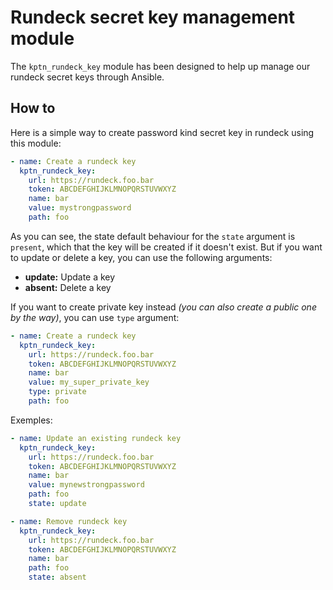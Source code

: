 # Rundeck secret key management module

The `kptn_rundeck_key` module has been designed to help up manage our rundeck secret keys through Ansible.

## How to

Here is a simple way to create password kind secret key in rundeck using this module:
```yaml
- name: Create a rundeck key
  kptn_rundeck_key:
    url: https://rundeck.foo.bar
    token: ABCDEFGHIJKLMNOPQRSTUVWXYZ
    name: bar
    value: mystrongpassword
    path: foo
```

As you can see, the state default behaviour for the `state` argument is `present`, which that the key will be created if it doesn't exist. But if you want to update or delete a key, you can use the following arguments:
* **update:** Update a key
* **absent:** Delete a key

If you want to create private key instead _(you can also create a public one by the way)_, you can use `type` argument:
```yaml
- name: Create a rundeck key
  kptn_rundeck_key:
    url: https://rundeck.foo.bar
    token: ABCDEFGHIJKLMNOPQRSTUVWXYZ
    name: bar
    value: my_super_private_key
    type: private
    path: foo
```

Exemples:
```yaml
- name: Update an existing rundeck key
  kptn_rundeck_key:
    url: https://rundeck.foo.bar
    token: ABCDEFGHIJKLMNOPQRSTUVWXYZ
    name: bar
    value: mynewstrongpassword
    path: foo
    state: update
```
```yaml
- name: Remove rundeck key
  kptn_rundeck_key:
    url: https://rundeck.foo.bar
    token: ABCDEFGHIJKLMNOPQRSTUVWXYZ
    name: bar
    path: foo
    state: absent
```
